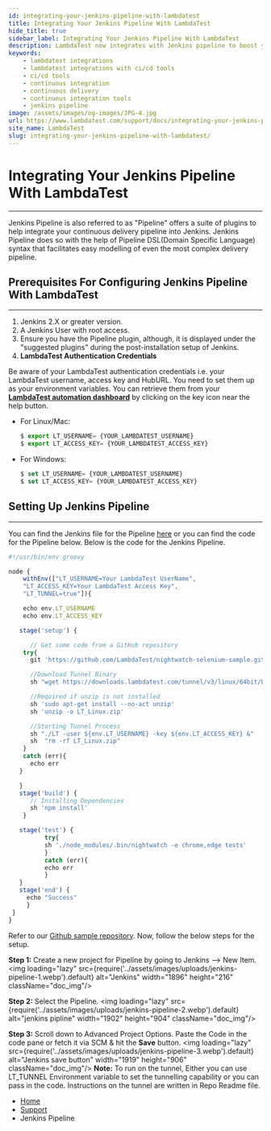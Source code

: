 ```yaml
---
id: integrating-your-jenkins-pipeline-with-lambdatest
title: Integrating Your Jenkins Pipeline With LambdaTest
hide_title: true
sidebar_label: Integrating Your Jenkins Pipeline With LambdaTest 
description: LambdaTest now integrates with Jenkins pipeline to boost your go-to market delivery. Perform automated cross browser testing with LambdaTest to ensure your development code renders seamlessly through an online Selenium grid providing 3000+ real browsers running through machines.
keywords:
    - lambdatest integrations
    - lambdatest integrations with ci/cd tools
    - ci/cd tools
    - continuous integration
    - continuous delivery
    - continuous integration tools
    - jenkins pipeline 
image: /assets/images/og-images/JPG-4.jpg
url: https://www.lambdatest.com/support/docs/integrating-your-jenkins-pipeline-with-lambdatest/
site_name: LambdaTest
slug: integrating-your-jenkins-pipeline-with-lambdatest/
---
```


<script type="application/ld+json"
      dangerouslySetInnerHTML={{ __html: JSON.stringify({
       "@context": "https://schema.org",
        "@type": "BreadcrumbList",
        "itemListElement": [{
          "@type": "ListItem",
          "position": 1,
          "name": "LambdaTest",
          "item": "https://www.lambdatest.com"
        },{
          "@type": "ListItem",
          "position": 2,
          "name": "Support",
          "item": "https://www.lambdatest.com/support/docs/"
        },{
          "@type": "ListItem",
          "position": 3,
          "name": "Jenkins Pipeline",
          "item": "https://www.lambdatest.com/support/docs/integrating-your-jenkins-pipeline-with-lambdatest/"
        }]
      })
    }}
></script>

# Integrating Your Jenkins Pipeline With LambdaTest 

* * *

Jenkins Pipeline is also referred to as "Pipeline" offers a suite of plugins to help integrate your continuous delivery pipeline into Jenkins. Jenkins Pipeline does so with the help of Pipeline DSL(Domain Specific Language) syntax that facilitates easy modelling of even the most complex delivery pipeline.

## Prerequisites For Configuring Jenkins Pipeline With LambdaTest

* * *

1.  Jenkins 2.X or greater version.
2.  A Jenkins User with root access.
3.  Ensure you have the Pipeline plugin, although, it is displayed under the "suggested plugins" during the post-installation setup of Jenkins.
4.  **LambdaTest Authentication Credentials**

Be aware of your LambdaTest authentication credentials i.e. your LambdaTest username, access key and HubURL. You need to set them up as your environment variables. You can retrieve them from your **[LambdaTest automation dashboard](https://automation.lambdatest.com)** by clicking on the key icon near the help button.

*   For Linux/Mac:

    ```javascript
    $ export LT_USERNAME= {YOUR_LAMBDATEST_USERNAME}
    $ export LT_ACCESS_KEY= {YOUR_LAMBDATEST_ACCESS_KEY}
    ```

*   For Windows:

    ```javascript
    $ set LT_USERNAME= {YOUR_LAMBDATEST_USERNAME}
    $ set LT_ACCESS_KEY= {YOUR_LAMBDATEST_ACCESS_KEY}
    ```

## Setting Up Jenkins Pipeline

* * *

You can find the Jenkins file for the Pipeline [here](https://github.com/LambdaTest/nightwatch-selenium-sample/blob/master/Jenkinsfile) or you can find the code for the Pipeline below. Below is the code for the Jenkins Pipeline.

```javascript
#!/usr/bin/env groovy

node {
    withEnv(["LT_USERNAME=Your LambdaTest UserName",
    "LT_ACCESS_KEY=Your LambdaTest Access Key",
    "LT_TUNNEL=true"]){

    echo env.LT_USERNAME
    echo env.LT_ACCESS_KEY 

   stage('setup') { 

      // Get some code from a GitHub repository
    try{
      git 'https://github.com/LambdaTest/nightwatch-selenium-sample.git'

      //Download Tunnel Binary
      sh "wget https://downloads.lambdatest.com/tunnel/v3/linux/64bit/LT_Linux.zip"

      //Required if unzip is not installed
      sh 'sudo apt-get install --no-act unzip'
      sh 'unzip -o LT_Linux.zip'

      //Starting Tunnel Process 
      sh "./LT -user ${env.LT_USERNAME} -key ${env.LT_ACCESS_KEY} &"
      sh  "rm -rf LT_Linux.zip"
    }
    catch (err){
      echo err
   }

   }
   stage('build') {
      // Installing Dependencies
      sh 'npm install'
    }

   stage('test') {
          try{
          sh './node_modules/.bin/nightwatch -e chrome,edge tests'
          }
          catch (err){
          echo err
          }  
   }
   stage('end') {  
     echo "Success" 
     }
 }
}
```

Refer to our [Github sample repository](https://github.com/LambdaTest/nightwatch-selenium-sample). Now, follow the below steps for the setup. 

**Step 1:** Create a new project for Pipeline by going to Jenkins --> New Item. <img loading="lazy" src={require('../assets/images/uploads/jenkins-pipeline-1.webp').default} alt="Jenkins" width="1896" height="216" className="doc_img"/>

 **Step 2:** Select the Pipeline.
  <img loading="lazy" src={require('../assets/images/uploads/jenkins-pipeline-2.webp').default} alt="jenkins pipline" width="1902" height="904" className="doc_img"/> 
  
  **Step 3:** Scroll down to Advanced Project Options. Paste the Code in the code pane or fetch it via SCM & hit the **Save** button. <img loading="lazy" src={require('../assets/images/uploads/jenkins-pipeline-3.webp').default} alt="Jenkins save button" width="1919" height="906" className="doc_img"/>
   **Note:** To run on the tunnel, Either you can use LT_TUNNEL Environment variable to set the tunnelling capability or you can pass in the code. Instructions on the tunnel are written in Repo Readme file.

<nav aria-label="breadcrumbs">
  <ul className="breadcrumbs">
    <li className="breadcrumbs__item">
      <a className="breadcrumbs__link" href="https://www.lambdatest.com">
        Home
      </a>
    </li>
    <li className="breadcrumbs__item">
      <a className="breadcrumbs__link" target="_self" href="https://www.lambdatest.com/support/docs/">
        Support
      </a>
    </li>
    <li className="breadcrumbs__item breadcrumbs__item--active">
      <span className="breadcrumbs__link">
        Jenkins Pipeline
      </span>
    </li>
  </ul>
</nav>